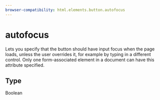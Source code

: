 ```yaml
---
browser-compatibility: html.elements.button.autofocus
---
```


# autofocus

Lets you specify that the button should have
input focus when the page loads, unless the user overrides it, for
example by typing in a different control. Only one form-associated
element in a document can have this attribute specified.

## Type

Boolean
